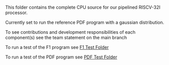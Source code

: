 This folder contains the complete CPU source for our pipelined RISCV-32I processor. 

Currently set to run the reference PDF program with a gaussian distribution. 

To see contributions and development responsibilities of each component(s) see the team statement on the main branch

To run a test of the F1 program see [F1 Test Folder](../Test_F1)

To run a test of the PDF program see [PDF Test Folder](../Test_PDF)